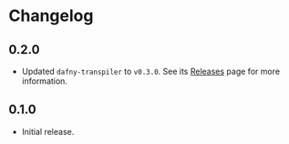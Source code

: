 # Changelog

## 0.2.0

- Updated `dafny-transpiler` to `v0.3.0`. See its [Releases](https://github.com/Alchiadus/dafny-transpiler/releases) page for more information.

## 0.1.0

- Initial release.
